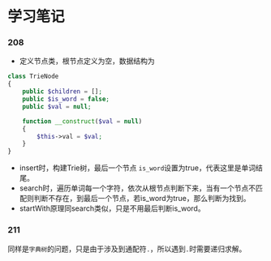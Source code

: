 # 学习笔记

### 208
- 定义节点类，根节点定义为空，数据结构为 
```php
class TrieNode
{
    public $children = [];
    public $is_word = false;
    public $val = null;

    function __construct($val = null)
    {
        $this->val = $val;
    }
}
```
- insert时，构建Trie树，最后一个节点 `is_word`设置为true，代表这里是单词结尾。
- search时，遍历单词每一个字符，依次从根节点判断下来，当有一个节点不匹配则判断不存在，到最后一个节点，若is_word为true，那么判断为找到。
- startWith原理同search类似，只是不用最后判断is_word。


### 211
同样是`字典树`的问题，只是由于涉及到通配符`.`，所以遇到`.`时需要递归求解。